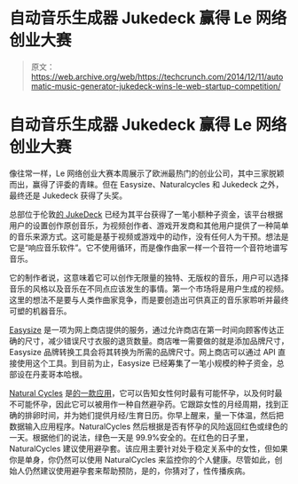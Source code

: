 # 自动音乐生成器 Jukedeck 赢得 Le 网络创业大赛

> 原文：<https://web.archive.org/web/https://techcrunch.com/2014/12/11/automatic-music-generator-jukedeck-wins-le-web-startup-competition/>

# 自动音乐生成器 Jukedeck 赢得 Le 网络创业大赛

像往常一样，Le 网络创业大赛本周展示了欧洲最热门的创业公司，其中三家脱颖而出，赢得了评委的青睐。但在 Easysize、Naturalcycles 和 Jukedeck 之外，最终还是 Jukedeck 获得了头奖。

总部位于伦敦[的 JukeDeck](https://web.archive.org/web/20230304171755/http://www.jukedeck.com/) 已经为其平台获得了一笔小额种子资金，该平台根据用户的设置创作原创音乐，为视频创作者、游戏开发商和其他用户提供了一种简单的音乐来源方式。这可能是基于视频或游戏中的动作，没有任何人为干预。想法是它是“响应音乐软件”。它不使用循环，而是像作曲家一样一个音符一个音符地谱写音乐。

它的制作者说，这意味着它可以创作无限量的独特、无版权的音乐，用户可以选择音乐的风格以及音乐在不同点应该发生的事情。第一个市场将是用户生成的视频。这里的想法不是要与人类作曲家竞争，而是要创造出可供真正的音乐家聆听并最终可塑的机器音乐。

[Easysize](https://web.archive.org/web/20230304171755/http://www.easysize.me/) 是一项为网上商店提供的服务，通过允许商店在第一时间向顾客传达正确的尺寸，减少错误尺寸衣服的退货数量。商店唯一需要做的就是添加品牌尺寸，Easysize 品牌转换工具会将其转换为所需的品牌尺寸。网上商店可以通过 API 直接使用这个工具。到目前为止，Easysize 已经筹集了一笔小规模的种子资金，总部设在丹麦哥本哈根。

[Natural Cycles](https://web.archive.org/web/20230304171755/http://www.naturalcycles.com/) 是[的一款应用](https://web.archive.org/web/20230304171755/https://itunes.apple.com/us/app/naturalcycles/id765535549?ls=1&mt=8)，它可以告知女性何时最有可能怀孕，以及何时最不可能怀孕，因此它可以被用作一种自然避孕药。它跟踪女性的月经周期，找到正确的排卵时间，并为她们提供月经/生育日历。你早上醒来，量一下体温，然后把数据输入应用程序。NaturalCycles 然后根据是否有怀孕的风险返回红色或绿色的一天。根据他们的说法，绿色一天是 99.9%安全的。在红色的日子里，NaturalCycles 建议使用避孕套。该应用主要针对处于稳定关系中的女性，但如果你是单身，你仍然可以使用 NaturalCycles 来监控你的个人健康。尽管如此，创始人仍然建议使用避孕套来帮助预防，是的，你猜对了，性传播疾病。